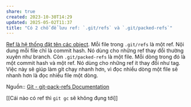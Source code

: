 ```yaml
---
share: true
created: 2023-10-30T14:29
updated: 2025-05-02T11:37
title: "Có 2 chỗ để lưu ref: `.git/refs` và `.git/packed-refs`"
---
```

[Ref là hệ thống đặt tên các object](./Ref%20l%C3%A0%20h%E1%BB%87%20th%E1%BB%91ng%20%C4%91%E1%BA%B7t%20t%C3%AAn%20c%C3%A1c%20object.md). Mỗi file trong `.git/refs` là một ref. Nội dung mỗi file chỉ là commit hash. Nó dùng cho những ref thay đổi thường xuyên như branch. Còn `.git/packed-refs` là một file. Mỗi dòng trong đó là một commit hash và một ref. Nó dùng cho những ref ít thay đổi như tag. Việc này sẽ giúp làm git chạy nhanh hơn, vì đọc nhiều dòng một file sẽ nhanh hơn là đọc nhiều file một dòng.

Nguồn:: [Git - git-pack-refs Documentation](https://git-scm.com/docs/git-pack-refs)

[[Cái nào có ref thì `git gc` sẽ không đụng tới]]